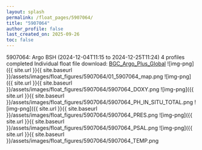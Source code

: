 ```yaml
---
layout: splash
permalink: /float_pages/5907064/
title: "5907064"
author_profile: false
last_created_on: 2025-09-26
toc: false
---
```

 
5907064: Argo BSH (2024-12-04T11:15 to 2024-12-25T11:24)
4 profiles completed
Individual float file download: [BGC_Argo_Plus_Global](https://ftp.soest.hawaii.edu/bgc_argo_plus/Individual_Floats/outliers_removed/5907064_Sprof_processed.nc)
![img-png]({{ site.url }}{{ site.baseurl }}/assets/images/float_figures/5907064/01_5907064_map.png
![img-png]({{ site.url }}{{ site.baseurl }}/assets/images/float_figures/5907064/5907064_DOXY.png
![img-png]({{ site.url }}{{ site.baseurl }}/assets/images/float_figures/5907064/5907064_PH_IN_SITU_TOTAL.png
![img-png]({{ site.url }}{{ site.baseurl }}/assets/images/float_figures/5907064/5907064_PRES.png
![img-png]({{ site.url }}{{ site.baseurl }}/assets/images/float_figures/5907064/5907064_PSAL.png
![img-png]({{ site.url }}{{ site.baseurl }}/assets/images/float_figures/5907064/5907064_TEMP.png
